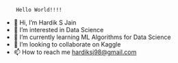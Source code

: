         Hello World!!!!
- 👋 Hi, I’m Hardik S Jain
- 👀 I’m interested in Data Science
- 🌱 I’m currently learning ML Algorithms for Data Science
- 💞️ I’m looking to collaborate on Kaggle
- 📫 How to reach me hardiksj98@gmail.com

<!---
HardikJain98/HardikJain98 is a ✨ special ✨ repository because its `README.md` (this file) appears on your GitHub profile.
You can click the Preview link to take a look at your changes.
--->
